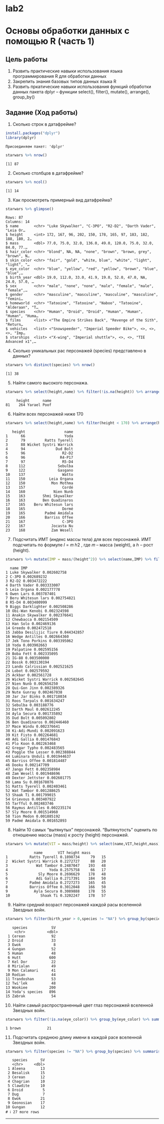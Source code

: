 # lab2

# Основы обработки данных с помощью R (часть 1)

## Цель работы

1.  Развить практические навыки использования языка программирования R
    для обработки данных
2.  Закрепить знания базовых типов данных языка R
3.  Развить пркатические навыки использования функций обработки данных
    пакета dplyr – функции select(), filter(), mutate(), arrange(),
    group_by()

## Задание (Ход работы)

1.  Сколько строк в датафрейме?

``` r
install.packages("dplyr")
library(dplyr)
```

    Присоединяем пакет: 'dplyr'


``` r
starwars %>% nrow()
```

    [1] 87

2.  Сколько столбцов в датафрейме?

``` r
starwars %>% ncol()
```

    [1] 14

3.  Как просмотреть примерный вид датафрейма?

``` r
starwars %>% glimpse()
```

    Rows: 87
    Columns: 14
    $ name       <chr> "Luke Skywalker", "C-3PO", "R2-D2", "Darth Vader", "Leia Or…
    $ height     <int> 172, 167, 96, 202, 150, 178, 165, 97, 183, 182, 188, 180, 2…
    $ mass       <dbl> 77.0, 75.0, 32.0, 136.0, 49.0, 120.0, 75.0, 32.0, 84.0, 77.…
    $ hair_color <chr> "blond", NA, NA, "none", "brown", "brown, grey", "brown", N…
    $ skin_color <chr> "fair", "gold", "white, blue", "white", "light", "light", "…
    $ eye_color  <chr> "blue", "yellow", "red", "yellow", "brown", "blue", "blue",…
    $ birth_year <dbl> 19.0, 112.0, 33.0, 41.9, 19.0, 52.0, 47.0, NA, 24.0, 57.0, …
    $ sex        <chr> "male", "none", "none", "male", "female", "male", "female",…
    $ gender     <chr> "masculine", "masculine", "masculine", "masculine", "femini…
    $ homeworld  <chr> "Tatooine", "Tatooine", "Naboo", "Tatooine", "Alderaan", "T…
    $ species    <chr> "Human", "Droid", "Droid", "Human", "Human", "Human", "Huma…
    $ films      <list> <"The Empire Strikes Back", "Revenge of the Sith", "Return…
    $ vehicles   <list> <"Snowspeeder", "Imperial Speeder Bike">, <>, <>, <>, "Imp…
    $ starships  <list> <"X-wing", "Imperial shuttle">, <>, <>, "TIE Advanced x1",…

4.  Сколько уникальных рас персонажей (species) представлено в данных?

``` r
starwars %>% distinct(species) %>% nrow()
```

    [1] 38

5.  Найти самого высокого персонажа.

``` r
starwars %>% select(height,name) %>% filter(!is.na(height)) %>% arrange(height) %>% tail(1) 
```
         height      name
    81    264 Yarael Poof

6.  Найти всех персонажей ниже 170

``` r
starwars %>% select(height,name) %>% filter(height < 170) %>% arrange(height)
```

       height                  name
    1      66                  Yoda
    2      79         Ratts Tyerell
    3      88 Wicket Systri Warrick
    4      94              Dud Bolt
    5      96                 R2-D2
    6      96                R4-P17
    7      97                 R5-D4
    8     112               Sebulba
    9     122               Gasgano
    10    137                 Watto
    11    150           Leia Organa
    12    150            Mon Mothma
    13    157                 Cordé
    14    160             Nien Nunb
    15    163        Shmi Skywalker
    16    163        Ben Quadinaros
    17    165    Beru Whitesun lars
    18    165                 Dormé
    19    165         Padmé Amidala
    20    166         Barriss Offee
    21    167                 C-3PO
    22    167            Jocasta Nu
    23    168            Zam Wesell

7.  Подсчитать ИМТ (индекс массы тела) для всех персонажей. ИМТ
    подсчитать по формуле 𝐼 = 𝑚 ℎ2 , где 𝑚 – масса (weight), а ℎ – рост
    (height).

``` r
starwars %>% mutate(IMP = mass/(height^2)) %>% select(name,IMP) %>% filter(!is.na(IMP)) %>% View()
```

  	
      name IMP
    1 Luke Skywalker 0.002602758
    2 C-3PO 0.002689232
    3 R2-D2 0.003472222
    4 Darth Vader 0.003333007
    5 Leia Organa 0.002177778
    6 Owen Lars 0.003787401
    7 Beru Whitesun lars 0.002754821
    8 R5-D4 0.003400999
    9 Biggs Darklighter 0.002508286
    10 Obi-Wan Kenobi 0.002324598
    11 Anakin Skywalker 0.002376641
    12 Chewbacca 0.002154509
    13 Han Solo 0.002469136
    14 Greedo 0.002472518
    15 Jabba Desilijic Tiure 0.044342857
    16 Wedge Antilles 0.002664360
    17 Jek Tono Porkins 0.003395062
    18 Yoda 0.003902663
    19 Palpatine 0.002595156
    20 Boba Fett 0.002335095
    21 IG-88 0.003500000
    22 Bossk 0.003130194
    23 Lando Calrissian 0.002521625
    24 Lobot 0.002579592
    25 Ackbar 0.002561728
    26 Wicket Systri Warrick 0.002582645
    27 Nien Nunb 0.002656250
    28 Qui-Gon Jinn 0.002389326
    29 Nute Gunray 0.002467038
    30 Jar Jar Binks 0.001718034
    31 Roos Tarpals 0.001634247
    32 Sebulba 0.003188776
    33 Darth Maul 0.002612245
    34 Ayla Secura 0.001735892
    35 Dud Bolt 0.005092802
    36 Ben Quadinaros 0.002446460
    37 Mace Windu 0.002376641
    38 Ki-Adi-Mundi 0.002091623
    39 Kit Fisto 0.002264681
    40 Adi Gallia 0.001476843
    41 Plo Koon 0.002263468
    42 Gregar Typho 0.002483565
    43 Poggle the Lesser 0.002388844
    44 Luminara Unduli 0.001944637
    45 Barriss Offee 0.001814487
    46 Dooku 0.002147709
    47 Jango Fett 0.002358984
    48 Zam Wesell 0.001948696
    49 Dexter Jettster 0.002601775
    50 Lama Su 0.001678076
    51 Ratts Tyerell 0.002403461
    52 Wat Tambor 0.001288625
    53 Shaak Ti 0.001799015
    54 Grievous 0.003407922
    55 Tarfful 0.002483746
    56 Raymus Antilles 0.002235174
    57 Sly Moore 0.001514960
    58 Tion Medon 0.001885192
    59 Padmé Amidala 0.001652893

8.  Найти 10 самых “вытянутых” персонажей. “Вытянутость” оценить по
    отношению массы (mass) к росту (height) персонажей.

``` r
starwars %>% mutate(VIT = mass/height) %>% select(name,VIT,height,mass) %>% filter(!is.na(VIT)) %>% arrange(VIT) %>% head(10) 
```

                 name       VIT height mass
    1          Ratts Tyerell 0.1898734     79   15
    2  Wicket Systri Warrick 0.2272727     88   20
    3             Wat Tambor 0.2487047    193   48
    4                   Yoda 0.2575758     66   17
    5              Sly Moore 0.2696629    178   48
    6             Adi Gallia 0.2717391    184   50
    7          Padmé Amidala 0.2727273    165   45
    8          Barriss Offee 0.3012048    166   50
    9            Ayla Secura 0.3089888    178   55
    10              Shaak Ti 0.3202247    178   57

9.  Найти средний возраст персонажей каждой расы вселенной Звездных
    войн.

``` r
starwars %>% filter(birth_year > 0,species != "NA") %>% group_by(species) %>% summarise('SV' = median(birth_year))
```

       species           SV
        <chr>          <dbl>
     1 Cerean            92
     2 Droid             33
     3 Ewok               8
     4 Gungan            52
     5 Human             48
     6 Hutt             600
     7 Kel Dor           22
     8 Mirialan          49
     9 Mon Calamari      41
    10 Rodian            44
    11 Trandoshan        53
    12 Twi'lek           48
    13 Wookiee          200
    14 Yoda's species   896
    15 Zabrak            54

10.  Найти самый распространенный цвет глаз персонажей вселенной Звездных
    войн.

``` r
starwars %>% filter(!is.na(eye_color)) %>% group_by(eye_color) %>% summarise(VSEGOglaz = n()) %>% arrange(VSEGOglaz) %>% tail(1)
```

    1 brown            21

11.  Подсчитать среднюю длину имени в каждой расе вселенной Звездных
    войн.

``` r
starwars %>% filter(species != "NA") %>% group_by(species) %>% summarise('SV' = median(nchar(name)))
```

       species      SV
       <chr>     <dbl>
     1 Aleena       13
     2 Besalisk     15
     3 Cerean       12
     4 Chagrian     10
     5 Clawdite     10
     6 Droid         5
     7 Dug           7
     8 Ewok         21
     9 Geonosian    17
    10 Gungan       12
    # ℹ 27 more rows

------------------------------------------------------------------------

## 
